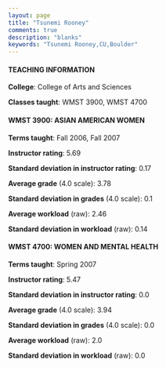 ```yaml
---
layout: page
title: "Tsunemi Rooney" 
comments: true
description: "blanks"
keywords: "Tsunemi Rooney,CU,Boulder"
---
```

<head>
<script src="https://ajax.googleapis.com/ajax/libs/jquery/2.1.3/jquery.min.js"></script>
<script src="https://dl.dropboxusercontent.com/s/pc42nxpaw1ea4o9/highcharts.js?dl=0"></script>
<!-- <script src="../assets/js/highcharts.js"></script> -->
<style type="text/css">@font-face {
	font-family: "Bebas Neue";
	src: url(https://www.filehosting.org/file/details/544349/BebasNeue Regular.otf) format("opentype");
	}
	h1.Bebas { 
		font-family: "Bebas Neue", Verdana, Tahoma;
	}
</style>
</head>
	   
#### TEACHING INFORMATION

**College**: College of Arts and Sciences

**Classes taught**: WMST 3900, WMST 4700

#### WMST 3900: ASIAN AMERICAN WOMEN

**Terms taught**: Fall 2006, Fall 2007

**Instructor rating**: 5.69

**Standard deviation in instructor rating**: 0.17

**Average grade** (4.0 scale): 3.78

**Standard deviation in grades** (4.0 scale): 0.1

**Average workload** (raw): 2.46

**Standard deviation in workload** (raw): 0.14

#### WMST 4700: WOMEN AND MENTAL HEALTH

**Terms taught**: Spring 2007

**Instructor rating**: 5.47

**Standard deviation in instructor rating**: 0.0

**Average grade** (4.0 scale): 3.94

**Standard deviation in grades** (4.0 scale): 0.0

**Average workload** (raw): 2.0

**Standard deviation in workload** (raw): 0.0

